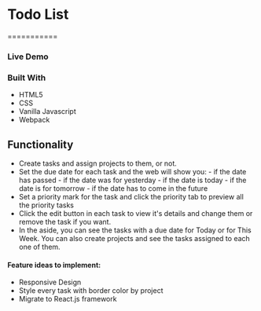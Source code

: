 # Todo List

===========

### Live Demo ###


### Built With ###
 - HTML5
 - CSS
 - Vanilla Javascript
 - Webpack

 ## Functionality ##
  - Create tasks and assign projects to them, or not. 
  - Set the due date for each task and the web will show you:
        - if the date has passed
        - if the date was for yesterday
        - if the date is today
        - if the date is for tomorrow
        - if the date has to come in the future
  - Set a priority mark for the task and click the priority tab to preview all the priority tasks
  - Click the edit button in each task to view it's details and change them or remove the task if you want. 
  - In the aside, you can see the tasks with a due date for Today or for This Week. You can also create projects and see the tasks assigned to each one of them. 

#### Feature ideas to implement: ####
 - Responsive Design
 - Style every task with border color by project
 - Migrate to React.js framework
